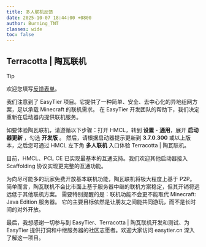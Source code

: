 ```yaml
---
title: 多人联机反馈
date: 2025-10-07 18:44:00 +0800
author: Burning_TNT
classes: wide
toc: false
---
```


## Terracotta | 陶瓦联机

<!--{% comment %}-->
> [!TIP]
> 欢迎您填写[反馈表单](https://account.wps.cn/?cb=https%3A%2F%2Faccount.kdocs.cn%2Fpassport%2Fsinglesign%3Fcb%3Dhttps%253A%252F%252Ff.kdocs.cn%252Fksform%252Fw%252Fwrite%252FnjMwdtgD%253Fchannel%253Dmdlsjp%2523routePromt%26form%3Df.kdocs.cn&reload=true&from=v1-wap-wps-login&wxpluginappid=wx53f22ed6915cdf17&wxpluginpath=pages%2Fweb%2Fweb&wxpluginquery=url%3Dhttps%3A%2F%2Ff.wps.cn%2Fksform%2Fw%2Fwrite%2FnjMwdtgD%3Fchannel%3Dmdlsjp%23routePromt%26source%3Dweb_login&qrcode=kdocs&plusreffer=f.kdocs.cn)。
<!--{% endcomment %}-->

<!----{{ '>' }}

> 欢迎您填写[反馈表单](https://account.wps.cn/?cb=https%3A%2F%2Faccount.kdocs.cn%2Fpassport%2Fsinglesign%3Fcb%3Dhttps%253A%252F%252Ff.kdocs.cn%252Fksform%252Fw%252Fwrite%252FnjMwdtgD%253Fchannel%253Dmdlsjp%2523routePromt%26form%3Df.kdocs.cn&reload=true&from=v1-wap-wps-login&wxpluginappid=wx53f22ed6915cdf17&wxpluginpath=pages%2Fweb%2Fweb&wxpluginquery=url%3Dhttps%3A%2F%2Ff.wps.cn%2Fksform%2Fw%2Fwrite%2FnjMwdtgD%3Fchannel%3Dmdlsjp%23routePromt%26source%3Dweb_login&qrcode=kdocs&plusreffer=f.kdocs.cn)<span id="feedback-auto-redirect"></span>。
{: .notice--success }

{{ '<' }}!---->

我们注意到了 EasyTier 项目。它提供了一种简单、安全、去中心化的异地组网方案，足以承载 Minecraft 的联机需求。
在 EasyTier 开发团队的帮助下，我们决定重新在启动器内提供联机服务。

如要体验陶瓦联机，请遵循以下步骤：打开 HMCL，转到 **设置** - **通用**，展开 **启动器更新** ，勾选 **开发版** 。
然后，请根据启动器提示更新到 **3.7.0.300** 或以上版本，之后您可通过 HMCL 左下角 **多人联机** 入口体验 Terracotta | 陶瓦联机。

目前，HMCL、PCL CE 已实现最基本的互通支持。我们欢迎其他启动器接入 Scaffolding 协议实现更完整的互通功能。

为向尽可能多的玩家免费开放基本联机功能，陶瓦联机将极大程度上基于 P2P。
简单而言，陶瓦联机不会比市面上基于服务器中继的联机方案稳定，但其开销将远远低于其他联机方案。
需要特别提醒的是：联机功能不会更不能取代 Minecraft: Java Edition 服务器。
它的主要目标依然是让朋友之间能共同游玩，而不是长时间的对外开放。

最后，我想感谢一切参与到 EasyTier、Terracotta \| 陶瓦联机开发和测试、为 EasyTier 提供打洞和中继服务器的社区志愿者。欢迎大家访问 easytier.cn 深入了解这一项目。

<!----{{ '>' }}
<script>
  var countdown = 10;
  var interval = setInterval(function() {
    if (countdown > 0) {
      document.getElementById("feedback-auto-redirect").innerHTML = "，页面将于 " + countdown-- + " 秒后自动跳转，您也可以手动<a href=\"javascript:;\" onclick=\"stopRedirect()\">取消跳转</a>";
    }
    else {
      clearInterval(interval);
      window.location.href = "https://account.wps.cn/?cb=https%3A%2F%2Faccount.kdocs.cn%2Fpassport%2Fsinglesign%3Fcb%3Dhttps%253A%252F%252Ff.kdocs.cn%252Fksform%252Fw%252Fwrite%252FnjMwdtgD%253Fchannel%253Dmdlsjp%2523routePromt%26form%3Df.kdocs.cn&reload=true&from=v1-wap-wps-login&wxpluginappid=wx53f22ed6915cdf17&wxpluginpath=pages%2Fweb%2Fweb&wxpluginquery=url%3Dhttps%3A%2F%2Ff.wps.cn%2Fksform%2Fw%2Fwrite%2FnjMwdtgD%3Fchannel%3Dmdlsjp%23routePromt%26source%3Dweb_login&qrcode=kdocs&plusreffer=f.kdocs.cn";
    }
  }, 1000);
  function stopRedirect() {
    clearInterval(interval);
    document.getElementById("feedback-auto-redirect").innerHTML = "";
  }
</script>
{{ '<' }}!---->
